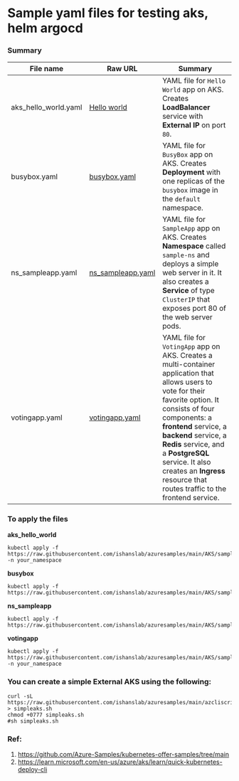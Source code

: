 # Sample yaml files for testing aks, helm argocd  

### Summary  

| File name | Raw URL | Summary |
| --------- | --------- | --------- |
| aks_hello_world.yaml | [Hello world](https://raw.githubusercontent.com/ishanslab/azuresamples/main/AKS/sampleyamls/aks_hello_world.yaml)| YAML file for `Hello World` app on AKS. Creates **LoadBalancer** service with **External IP** on port `80`.  |
| busybox.yaml | [busybox.yaml](https://raw.githubusercontent.com/ishanslab/azuresamples/main/AKS/sampleyamls/busybox.yaml)| YAML file for `BusyBox` app on AKS. Creates **Deployment** with one replicas of the `busybox` image in the `default` namespace. |
| ns_sampleapp.yaml |[ns_sampleapp.yaml](https://raw.githubusercontent.com/ishanslab/azuresamples/main/AKS/sampleyamls/ns_sampleapp.yaml) | YAML file for `SampleApp` app on AKS. Creates **Namespace** called `sample-ns` and deploys a simple web server in it. It also creates a **Service** of type `ClusterIP` that exposes port 80 of the web server pods. |
| votingapp.yaml | [votingapp.yaml](https://raw.githubusercontent.com/ishanslab/azuresamples/main/AKS/sampleyamls/votingapp.yaml)  | YAML file for `VotingApp` app on AKS. Creates a multi-container application that allows users to vote for their favorite option. It consists of four components: a **frontend** service, a **backend** service, a **Redis** service, and a **PostgreSQL** service. It also creates an **Ingress** resource that routes traffic to the frontend service. |   


### To apply the files  

**aks_hello_world**
```
kubectl apply -f https://raw.githubusercontent.com/ishanslab/azuresamples/main/AKS/sampleyamls/aks_hello_world.yaml -n your_namespace
```  

**busybox**
```text
kubectl apply -f https://raw.githubusercontent.com/ishanslab/azuresamples/main/AKS/sampleyamls/busybox.yaml
```  

**ns_sampleapp**
```
kubectl apply -f https://raw.githubusercontent.com/ishanslab/azuresamples/main/AKS/sampleyamls/ns_sampleapp.yaml
```  

**votingapp**
```
kubectl apply -f https://raw.githubusercontent.com/ishanslab/azuresamples/main/AKS/sampleyamls/votingapp.yaml -n your_namespace
```  

### You can create a simple **External** AKS using the following:  
```
curl -sL https://raw.githubusercontent.com/ishanslab/azuresamples/main/azcliscripts/simpleaks.sh > simpleaks.sh
chmod +0777 simpleaks.sh
#sh simpleaks.sh
```   


### Ref:
1. https://github.com/Azure-Samples/kubernetes-offer-samples/tree/main  
2. https://learn.microsoft.com/en-us/azure/aks/learn/quick-kubernetes-deploy-cli  
   

